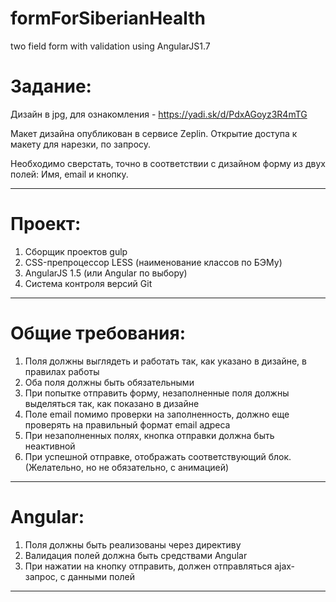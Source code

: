 # formForSiberianHealth
two field form with validation using AngularJS1.7

Задание:
===

Дизайн в jpg, для ознакомления  -  https://yadi.sk/d/PdxAGoyz3R4mTG

Макет дизайна опубликован в сервисе Zeplin. Открытие доступа к макету для нарезки, по запросу.

Необходимо сверстать, точно в соответствии с дизайном форму из двух полей: Имя, email и кнопку.

-----

Проект:
===

1. Сборщик проектов gulp 
2. CSS-препроцессор LESS (наименование классов по БЭМу)
3. AngularJS 1.5 (или Angular по выбору)
4. Система контроля версий Git

------

Общие требования:
===

1. Поля должны выглядеть и работать так, как указано в дизайне, в правилах работы
2. Оба поля должны быть обязательными
3. При попытке отправить форму, незаполненные поля должны выделяться так, как показано в дизайне
4. Поле email помимо проверки на заполненность, должно еще проверять на правильный формат email адреса
5. При незаполненных полях, кнопка отправки должна быть неактивной
6. При успешной отправке, отображать соответствующий блок. (Желательно, но не обязательно, с анимацией)

------

Angular:
===

1. Поля должны быть реализованы через директиву
2. Валидация полей должна быть средствами Angular
3. При нажатии на кнопку отправить, должен отправляться  ajax-запрос, с данными полей

------
